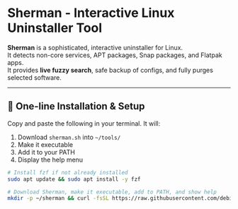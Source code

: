 # Sherman - Interactive Linux Uninstaller Tool

**Sherman** is a sophisticated, interactive uninstaller for Linux.  
It detects non-core services, APT packages, Snap packages, and Flatpak apps.  
It provides **live fuzzy search**, safe backup of configs, and fully purges selected software.

---

## 🚀 One-line Installation & Setup

Copy and paste the following in your terminal. It will:

1. Download `sherman.sh` into `~/tools/`
2. Make it executable
3. Add it to your PATH
4. Display the help menu

```bash
# Install fzf if not already installed
sudo apt update && sudo apt install -y fzf

# Download Sherman, make it executable, add to PATH, and show help
mkdir -p ~/sherman && curl -fsSL https://raw.githubusercontent.com/debiddr5777/sherman/main/sherman.sh -o ~/tools/sherman.sh && chmod +x ~/tools/sherman.sh && echo 'export PATH=$PATH:~/tools' >> ~/.bashrc && source ~/.bashrc && sherman.sh --help
